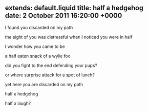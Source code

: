 extends: default.liquid
title: half a hedgehog
date: 2 October 2011 16:20:00 +0000
---

I found you discarded on my path

the sight of you was distressful when I noticed you were in half

I wonder how you came to be

a half eaten snack of a wylie fox

did you fight to the end defending your pups?

or where surprise attack for a spot of lunch?

yet here you are discarded on my path

half a hedgehog 

half a laugh?